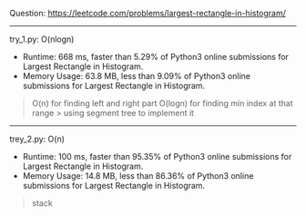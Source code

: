 Question: https://leetcode.com/problems/largest-rectangle-in-histogram/

---

try_1.py: O(nlogn)
* Runtime: 668 ms, faster than 5.29% of Python3 online submissions for Largest Rectangle in Histogram.
* Memory Usage: 63.8 MB, less than 9.09% of Python3 online submissions for Largest Rectangle in Histogram.

> O(n) for finding left and right part
> O(logn) for finding min index at that range
	> using segment tree to implement it 

---

trey_2.py: O(n)
* Runtime: 100 ms, faster than 95.35% of Python3 online submissions for Largest Rectangle in Histogram.
* Memory Usage: 14.8 MB, less than 86.36% of Python3 online submissions for Largest Rectangle in Histogram.

> stack
